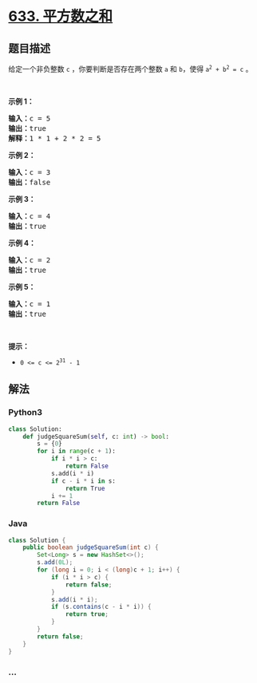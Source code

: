 # [633. 平方数之和](https://leetcode-cn.com/problems/sum-of-square-numbers)



## 题目描述

<!-- 这里写题目描述 -->

<p>给定一个非负整数&nbsp;<code>c</code>&nbsp;，你要判断是否存在两个整数 <code>a</code> 和 <code>b</code>，使得&nbsp;<code>a<sup>2</sup> + b<sup>2</sup> = c</code> 。</p>

<p>&nbsp;</p>

<p><strong>示例 1：</strong></p>

<pre><strong>输入：</strong>c = 5
<strong>输出：</strong>true
<strong>解释：</strong>1 * 1 + 2 * 2 = 5
</pre>

<p><strong>示例 2：</strong></p>

<pre><strong>输入：</strong>c = 3
<strong>输出：</strong>false
</pre>

<p><strong>示例 3：</strong></p>

<pre><strong>输入：</strong>c = 4
<strong>输出：</strong>true
</pre>

<p><strong>示例 4：</strong></p>

<pre><strong>输入：</strong>c = 2
<strong>输出：</strong>true
</pre>

<p><strong>示例 5：</strong></p>

<pre><strong>输入：</strong>c = 1
<strong>输出：</strong>true</pre>

<p>&nbsp;</p>

<p><strong>提示：</strong></p>

<ul>
	<li><code>0 &lt;= c &lt;= 2<sup>31</sup> - 1</code></li>
</ul>


## 解法

<!-- 这里可写通用的实现逻辑 -->

<!-- tabs:start -->

### **Python3**

<!-- 这里可写当前语言的特殊实现逻辑 -->

```python
class Solution:
    def judgeSquareSum(self, c: int) -> bool:
        s = {0}
        for i in range(c + 1):
            if i * i > c:
                return False
            s.add(i * i)
            if c - i * i in s:
                return True
            i += 1
        return False
```

### **Java**

<!-- 这里可写当前语言的特殊实现逻辑 -->

```java
class Solution {
    public boolean judgeSquareSum(int c) {
        Set<Long> s = new HashSet<>();
        s.add(0L);
        for (long i = 0; i < (long)c + 1; i++) {
            if (i * i > c) {
                return false;
            }
            s.add(i * i);
            if (s.contains(c - i * i)) {
                return true;
            }
        }
        return false;
    }
}
```

### **...**

```

```

<!-- tabs:end -->
